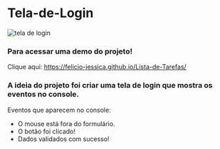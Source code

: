 # Tela-de-Login<br/>
![tela de login](https://user-images.githubusercontent.com/63489212/236307600-e80cb948-4a44-4314-b2d9-d097376cf03a.png)<br/>

### Para acessar uma demo do projeto!<br/>
Clique aqui: https://felicio-jessica.github.io/Lista-de-Tarefas/<br/>

### A ideia do projeto foi criar uma tela de login que mostra os eventos no console.<br/>
Eventos  que aparecem no console:<br/>

- O mouse está fora do formulário.<br/>
- O botão foi clicado!<br/>
- Dados validados com sucesso!<br/>
